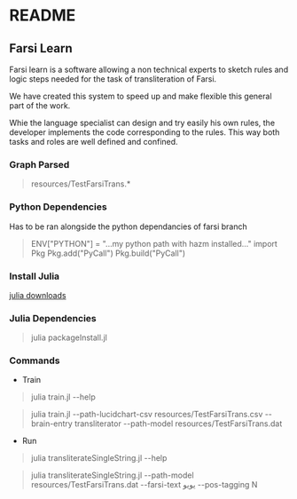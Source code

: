 # README

## Farsi Learn

Farsi learn is a software allowing a non technical experts to 
sketch rules and logic steps needed for the task of transliteration of Farsi.

We have created this system to speed up and make flexible this general part of the work. 

Whie the language specialist can design and try easily his own rules, the developer implements the code corresponding to the rules. 
This way both tasks and roles are well defined and confined.

### Graph Parsed
> resources/TestFarsiTrans.*

### Python Dependencies
Has to be ran alongside the python dependancies of farsi branch
> ENV["PYTHON"] = "...my python path with hazm installed..."
> import Pkg
> Pkg.add("PyCall")
> Pkg.build("PyCall") 

### Install Julia
[julia downloads](https://julialang.org/downloads/)

### Julia Dependencies 
> julia packageInstall.jl 


### Commands
* Train
> julia train.jl --help

> julia train.jl --path-lucidchart-csv resources/TestFarsiTrans.csv --brain-entry transliterator  --path-model resources/TestFarsiTrans.dat

* Run 
> julia transliterateSingleString.jl --help

> julia transliterateSingleString.jl --path-model resources/TestFarsiTrans.dat --farsi-text یویو --pos-tagging N

